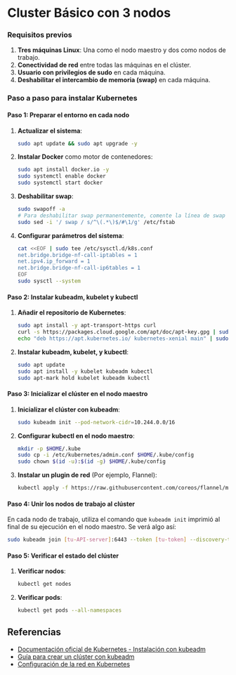 # Cluster Básico con 3 nodos

### Requisitos previos

1. **Tres máquinas Linux**: Una como el nodo maestro y dos como nodos de trabajo.
2. **Conectividad de red** entre todas las máquinas en el clúster.
3. **Usuario con privilegios de sudo** en cada máquina.
4. **Deshabilitar el intercambio de memoria (swap)** en cada máquina.

### Paso a paso para instalar Kubernetes

#### Paso 1: Preparar el entorno en cada nodo

1. **Actualizar el sistema**:
   ```bash
   sudo apt update && sudo apt upgrade -y
   ```

2. **Instalar Docker** como motor de contenedores:
   ```bash
   sudo apt install docker.io -y
   sudo systemctl enable docker
   sudo systemctl start docker
   ```

3. **Deshabilitar swap**:
   ```bash
   sudo swapoff -a
   # Para deshabilitar swap permanentemente, comente la línea de swap en el archivo /etc/fstab
   sudo sed -i '/ swap / s/^\(.*\)$/#\1/g' /etc/fstab
   ```

4. **Configurar parámetros del sistema**:
   ```bash
   cat <<EOF | sudo tee /etc/sysctl.d/k8s.conf
   net.bridge.bridge-nf-call-iptables = 1
   net.ipv4.ip_forward = 1
   net.bridge.bridge-nf-call-ip6tables = 1
   EOF
   sudo sysctl --system
   ```

#### Paso 2: Instalar kubeadm, kubelet y kubectl

1. **Añadir el repositorio de Kubernetes**:
   ```bash
   sudo apt install -y apt-transport-https curl
   curl -s https://packages.cloud.google.com/apt/doc/apt-key.gpg | sudo apt-key add -
   echo "deb https://apt.kubernetes.io/ kubernetes-xenial main" | sudo tee /etc/apt/sources.list.d/kubernetes.list
   ```

2. **Instalar kubeadm, kubelet, y kubectl**:
   ```bash
   sudo apt update
   sudo apt install -y kubelet kubeadm kubectl
   sudo apt-mark hold kubelet kubeadm kubectl
   ```

#### Paso 3: Inicializar el clúster en el nodo maestro

1. **Inicializar el clúster con kubeadm**:
   ```bash
   sudo kubeadm init --pod-network-cidr=10.244.0.0/16
   ```

2. **Configurar kubectl en el nodo maestro**:
   ```bash
   mkdir -p $HOME/.kube
   sudo cp -i /etc/kubernetes/admin.conf $HOME/.kube/config
   sudo chown $(id -u):$(id -g) $HOME/.kube/config
   ```

3. **Instalar un plugin de red** (Por ejemplo, Flannel):
   ```bash
   kubectl apply -f https://raw.githubusercontent.com/coreos/flannel/master/Documentation/kube-flannel.yml
   ```

#### Paso 4: Unir los nodos de trabajo al clúster

En cada nodo de trabajo, utiliza el comando que `kubeadm init` imprimió al final de su ejecución en el nodo maestro. Se verá algo así:
```bash
sudo kubeadm join [tu-API-server]:6443 --token [tu-token] --discovery-token-ca-cert-hash sha256:[tu-hash]
```

#### Paso 5: Verificar el estado del clúster

1. **Verificar nodos**:
   ```bash
   kubectl get nodes
   ```

2. **Verificar pods**:
   ```bash
   kubectl get pods --all-namespaces
   ```


## Referencias


- [Documentación oficial de Kubernetes - Instalación con kubeadm](https://kubernetes.io/docs/setup/production-environment/tools/kubeadm/install-kubeadm/)
- [Guía para crear un clúster con kubeadm](https://kubernetes.io/docs/setup/production-environment/tools/kubeadm/create-cluster-kubeadm/)
- [Configuración de la red en Kubernetes](https://kubernetes.io/docs/concepts/cluster-administration/networking/)